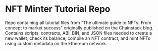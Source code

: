 # NFT Minter Tutorial Repo
 Repo containing all tutorial files from "The ultimate guide to NFTs: From concept to market success" originally published on the Chainstack blog. Contains scripts, contracts, ABI, BIN, and JSON files needed to create a new wallet, check its balance, compile an NFT contract, and mint NFTs using custom metadata on the Ethereum network.
